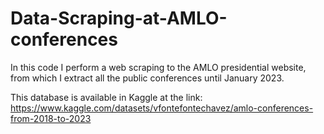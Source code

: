 # Data-Scraping-at-AMLO-conferences

In this code I perform a web scraping to the AMLO presidential website, from which I extract all the public conferences until January 2023.

This database is available in Kaggle at the link: https://www.kaggle.com/datasets/vfontefontechavez/amlo-conferences-from-2018-to-2023
